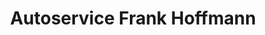 ---
title: "Autoservice Frank Hoffmann"
url: /wesel/autoservice-frank-hoffmann/
shop: Autowerkstatt
---